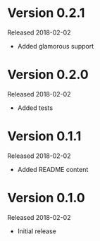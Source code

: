 # Version 0.2.1
Released 2018-02-02

- Added glamorous support

# Version 0.2.0
Released 2018-02-02

- Added tests

# Version 0.1.1
Released 2018-02-02

- Added README content

# Version 0.1.0
Released 2018-02-02

- Initial release
